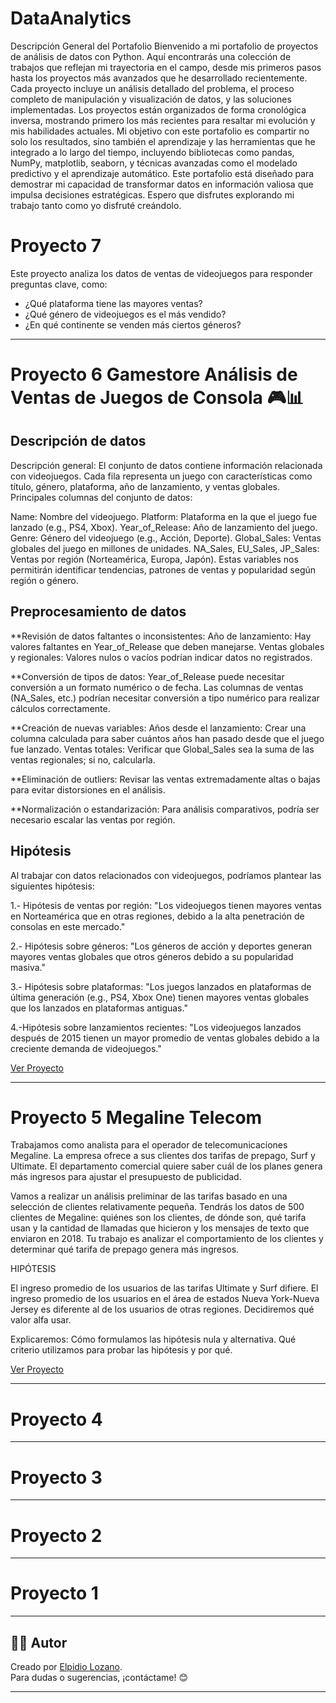 # DataAnalytics

Descripción General del Portafolio
Bienvenido a mi portafolio de proyectos de análisis de datos con Python. Aquí encontrarás una colección de trabajos que reflejan mi trayectoria en el campo, desde mis primeros pasos hasta los proyectos más avanzados que he desarrollado recientemente. Cada proyecto incluye un análisis detallado del problema, el proceso completo de manipulación y visualización de datos, y las soluciones implementadas.
Los proyectos están organizados de forma cronológica inversa, mostrando primero los más recientes para resaltar mi evolución y mis habilidades actuales. Mi objetivo con este portafolio es compartir no solo los resultados, sino también el aprendizaje y las herramientas que he integrado a lo largo del tiempo, incluyendo bibliotecas como pandas, NumPy, matplotlib, seaborn, y técnicas avanzadas como el modelado predictivo y el aprendizaje automático.
Este portafolio está diseñado para demostrar mi capacidad de transformar datos en información valiosa que impulsa decisiones estratégicas. Espero que disfrutes explorando mi trabajo tanto como yo disfruté creándolo.


# Proyecto 7 

Este proyecto analiza los datos de ventas de videojuegos para responder preguntas clave, como:
- ¿Qué plataforma tiene las mayores ventas?
- ¿Qué género de videojuegos es el más vendido?
- ¿En qué continente se venden más ciertos géneros?

---

# Proyecto 6 Gamestore Análisis de Ventas de Juegos de Consola 🎮📊

## Descripción de datos
Descripción general: El conjunto de datos contiene información relacionada con videojuegos. Cada fila representa un juego con características como título, género, plataforma, año de lanzamiento, y ventas globales.
Principales columnas del conjunto de datos:

Name: Nombre del videojuego.
Platform: Plataforma en la que el juego fue lanzado (e.g., PS4, Xbox).
Year_of_Release: Año de lanzamiento del juego.
Genre: Género del videojuego (e.g., Acción, Deporte).
Global_Sales: Ventas globales del juego en millones de unidades.
NA_Sales, EU_Sales, JP_Sales: Ventas por región (Norteamérica, Europa, Japón).
Estas variables nos permitirán identificar tendencias, patrones de ventas y popularidad según región o género.

## Preprocesamiento de datos
**Revisión de datos faltantes o inconsistentes:
Año de lanzamiento: Hay valores faltantes en Year_of_Release que deben manejarse.
Ventas globales y regionales: Valores nulos o vacíos podrían indicar datos no registrados.

**Conversión de tipos de datos:
Year_of_Release puede necesitar conversión a un formato numérico o de fecha.
Las columnas de ventas (NA_Sales, etc.) podrían necesitar conversión a tipo numérico para realizar cálculos correctamente.

**Creación de nuevas variables:
Años desde el lanzamiento: Crear una columna calculada para saber cuántos años han pasado desde que el juego fue lanzado.
Ventas totales: Verificar que Global_Sales sea la suma de las ventas regionales; si no, calcularla.

**Eliminación de outliers:
Revisar las ventas extremadamente altas o bajas para evitar distorsiones en el análisis.

**Normalización o estandarización:
Para análisis comparativos, podría ser necesario escalar las ventas por región.

## Hipótesis
Al trabajar con datos relacionados con videojuegos, podríamos plantear las siguientes hipótesis:

1.- Hipótesis de ventas por región:
"Los videojuegos tienen mayores ventas en Norteamérica que en otras regiones, debido a la alta penetración de consolas en este mercado."


2.- Hipótesis sobre géneros:
"Los géneros de acción y deportes generan mayores ventas globales que otros géneros debido a su popularidad masiva."

3.- Hipótesis sobre plataformas:
"Los juegos lanzados en plataformas de última generación (e.g., PS4, Xbox One) tienen mayores ventas globales que los lanzados en plataformas antiguas."

4.-Hipótesis sobre lanzamientos recientes:
"Los videojuegos lanzados después de 2015 tienen un mayor promedio de ventas globales debido a la creciente demanda de videojuegos."

[Ver Proyecto](https://github.com/lozaner/DataAnalytics/blob/main/gamestore/Games_6.ipynb)

---
# Proyecto 5 Megaline Telecom

Trabajamos como analista para el operador de telecomunicaciones Megaline. La empresa ofrece a sus clientes dos tarifas de prepago, Surf y Ultimate. El departamento comercial quiere saber cuál de los planes genera más ingresos para ajustar el presupuesto de publicidad.

Vamos a realizar un análisis preliminar de las tarifas basado en una selección de clientes relativamente pequeña. Tendrás los datos de 500 clientes de Megaline: quiénes son los clientes, de dónde son, qué tarifa usan y la cantidad de llamadas que hicieron y los mensajes de texto que enviaron en 2018. Tu trabajo es analizar el comportamiento de los clientes y determinar qué tarifa de prepago genera más ingresos.

HIPÓTESIS

El ingreso promedio de los usuarios de las tarifas Ultimate y Surf difiere.
El ingreso promedio de los usuarios en el área de estados Nueva York-Nueva Jersey es diferente al de los usuarios de otras regiones. Decidiremos qué valor alfa usar.

Explicaremos:
Cómo formulamos las hipótesis nula y alternativa.
Qué criterio utilizamos para probar las hipótesis y por qué.

[Ver Proyecto](https://github.com/lozaner/DataAnalytics/blob/main/megaline-cellphone/compañia%20telefonica.ipynb)


---
# Proyecto 4 



---
# Proyecto 3 



---
# Proyecto 2 



---
# Proyecto 1 




---

## 👨‍💻 Autor
Creado por [Elpidio Lozano](https://github.com/lozaner).  
Para dudas o sugerencias, ¡contáctame! 😊

---
